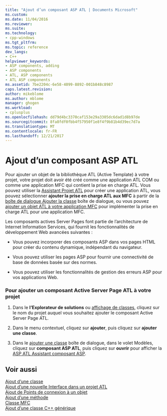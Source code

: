 ```yaml
---
title: "Ajout d’un composant ASP ATL | Documents Microsoft"
ms.custom: 
ms.date: 11/04/2016
ms.reviewer: 
ms.suite: 
ms.technology:
- cpp-windows
ms.tgt_pltfrm: 
ms.topic: reference
dev_langs:
- C++
helpviewer_keywords:
- ASP components, adding
- ASP components
- ATL, ASP components
- ATL ASP components
ms.assetid: 7be2204c-6e58-4099-8892-001b848c8987
caps.latest.revision: 
author: mikeblome
ms.author: mblome
manager: ghogen
ms.workload:
- cplusplus
ms.openlocfilehash: dd79d4bc3370caf153e29a3305dc6dad1d8b97de
ms.sourcegitcommit: 8fa8fdf0fbb4f57950f1e8f4f9b81b4d39ec7d7a
ms.translationtype: MT
ms.contentlocale: fr-FR
ms.lasthandoff: 12/21/2017
---
```

# <a name="adding-an-atl-active-server-page-component"></a>Ajout d’un composant ASP ATL
Pour ajouter un objet de la bibliothèque ATL (Active Template) à votre projet, votre projet doit avoir été créé comme une application ATL COM ou comme une application MFC qui contient la prise en charge ATL. Vous pouvez utiliser la [Assistant Projet ATL](../../atl/reference/atl-project-wizard.md) pour créer une application ATL, vous pouvez sélectionner **ajouter la prise en charge ATL aux MFC** à partir de la [boîte de dialogue Ajouter la classe](../../ide/add-class-dialog-box.md) boîte de dialogue, ou vous pouvez [ajouter un objet ATL à votre application MFC](../../mfc/reference/adding-atl-support-to-your-mfc-project.md) pour implémenter la prise en charge ATL pour une application MFC.  
  
 Les composants actives Server Pages font partie de l’architecture de Internet Information Services, qui fournit les fonctionnalités de développement Web avancées suivantes :  
  
-   Vous pouvez incorporer des composants ASP dans vos pages HTML pour créer du contenu dynamique, indépendant du navigateur.  
  
-   Vous pouvez utiliser les pages ASP pour fournir une connectivité de base de données basée sur des normes.  
  
-   Vous pouvez utiliser les fonctionnalités de gestion des erreurs ASP pour vos applications Web.  
  
### <a name="to-add-an-atl-active-server-pages-component-to-your-project"></a>Pour ajouter un composant Active Server Page ATL à votre projet  
  
1.  Dans le **l’Explorateur de solutions** ou [affichage de classes](http://msdn.microsoft.com/en-us/8d7430a9-3e33-454c-a9e1-a85e3d2db925), cliquez sur le nom du projet auquel vous souhaitez ajouter le composant Active Server Page ATL.  
  
2.  Dans le menu contextuel, cliquez sur **ajouter**, puis cliquez sur **ajouter une classe**.  
  
3.  Dans le [ajouter une classe](../../ide/add-class-dialog-box.md) boîte de dialogue, dans le volet Modèles, cliquez sur **composant ASP ATL**, puis cliquez sur **ouvrir** pour afficher la [ASP ATL Assistant composant ASP](../../atl/reference/atl-active-server-page-component-wizard.md).  
  
## <a name="see-also"></a>Voir aussi  
 [Ajout d’une classe](../../ide/adding-a-class-visual-cpp.md)   
 [Ajout d’une nouvelle Interface dans un projet ATL](../../atl/reference/adding-a-new-interface-in-an-atl-project.md)   
 [Ajout de Points de connexion à un objet](../../atl/adding-connection-points-to-an-object.md)   
 [Ajout d’une méthode](../../ide/adding-a-method-visual-cpp.md)   
 [Classe MFC](../../mfc/reference/adding-an-mfc-class.md)   
 [Ajout d’une classe C++ générique](../../ide/adding-a-generic-cpp-class.md)

